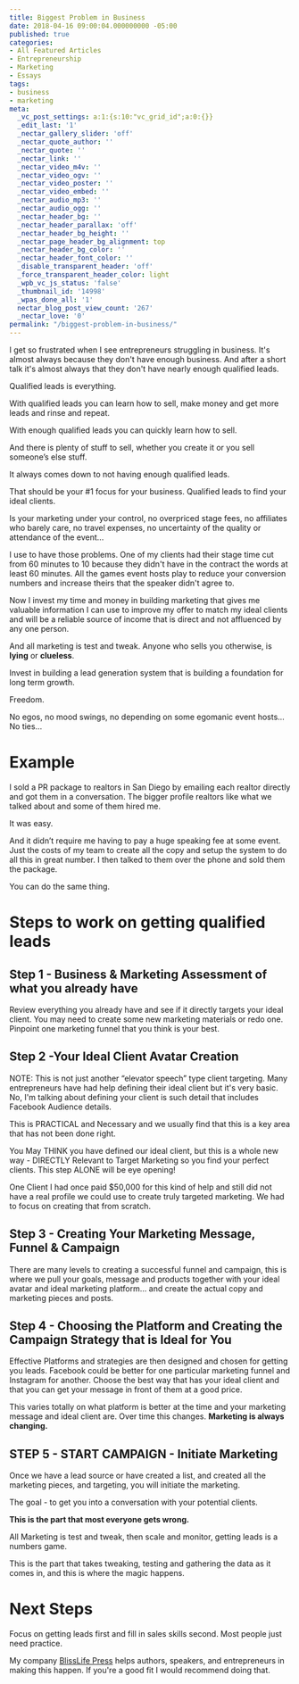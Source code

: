 ```yaml
---
title: Biggest Problem in Business
date: 2018-04-16 09:00:04.000000000 -05:00
published: true
categories:
- All Featured Articles
- Entrepreneurship
- Marketing
- Essays
tags:
- business
- marketing
meta:
  _vc_post_settings: a:1:{s:10:"vc_grid_id";a:0:{}}
  _edit_last: '1'
  _nectar_gallery_slider: 'off'
  _nectar_quote_author: ''
  _nectar_quote: ''
  _nectar_link: ''
  _nectar_video_m4v: ''
  _nectar_video_ogv: ''
  _nectar_video_poster: ''
  _nectar_video_embed: ''
  _nectar_audio_mp3: ''
  _nectar_audio_ogg: ''
  _nectar_header_bg: ''
  _nectar_header_parallax: 'off'
  _nectar_header_bg_height: ''
  _nectar_page_header_bg_alignment: top
  _nectar_header_bg_color: ''
  _nectar_header_font_color: ''
  _disable_transparent_header: 'off'
  _force_transparent_header_color: light
  _wpb_vc_js_status: 'false'
  _thumbnail_id: '14998'
  _wpas_done_all: '1'
  nectar_blog_post_view_count: '267'
  _nectar_love: '0'
permalink: "/biggest-problem-in-business/"
---
```

I get so frustrated when I see entrepreneurs struggling in business. It's almost always because they don't have enough business. And after a short talk it's almost always that they don't have nearly enough qualified leads.

Qualified leads is everything.

With qualified leads you can learn how to sell, make money and get more leads and rinse and repeat.

With enough qualified leads you can quickly learn how to sell.

And there is plenty of stuff to sell, whether you create it or you sell someone’s else stuff.

It always comes down to not having enough qualified leads.

That should be your #1 focus for your business. Qualified leads to find your ideal clients.

<span style="font-family: -apple-system, BlinkMacSystemFont, 'Segoe UI', Roboto, Oxygen-Sans, Ubuntu, Cantarell, 'Helvetica Neue', sans-serif;">Is your marketing under your control, no overpriced stage fees, no affiliates who barely care, no travel expenses, no uncertainty of the quality or attendance of the event...</span>

I use to have those problems. One of my clients had their stage time cut from 60 minutes to 10 because they didn't have in the contract the words at least 60 minutes. All the games event hosts play to reduce your conversion numbers and increase theirs that the speaker didn't agree to.

Now I invest my time and money in building marketing that gives me valuable information I can use to improve my offer to match my ideal clients and will be a reliable source of income that is direct and not affluenced by any one person.

And all marketing is test and tweak. Anyone who sells you otherwise, is <b>lying</b> or <b>clueless</b>.

Invest in building a lead generation system that is building a foundation for long term growth.

Freedom.

No egos, no mood swings, no depending on some egomanic event hosts... No ties…</p>
<h1>Example</h1>
<p>I sold a PR package to realtors in San Diego by emailing each realtor directly and got them in a conversation. The bigger profile realtors like what we talked about and some of them hired me.

It was easy.

And it didn’t require me having to pay a huge speaking fee at some event. Just the costs of my team to create all the copy and setup the system to do all this in great number. I then talked to them over the phone and sold them the package.

You can do the same thing.</p>
<h1>Steps to work on getting qualified leads</h1>
<h2>Step 1 - Business &amp; Marketing Assessment of what you already have</h2>
<p>Review everything you already have and see if it directly targets your ideal client. You may need to create some new marketing materials or redo one. Pinpoint one marketing funnel that you think is your best.</p>
<h2>Step 2 -Your Ideal Client Avatar Creation</h2>
<p>NOTE: This is not just another “elevator speech” type client targeting. Many entrepreneurs have had help defining their ideal client but it's very basic. No, I'm talking about defining your client is such detail that includes Facebook Audience details.

This is PRACTICAL and Necessary and we usually find that this is a key area that has not been done right.

You May THINK you have defined our ideal client, but this is a whole new way - DIRECTLY Relevant to Target Marketing so you find your perfect clients. This step ALONE will be eye opening!

One Client I had once paid $50,000 for this kind of help and still did not have a real profile we could use to create truly targeted marketing. We had to focus on creating that from scratch.</p>
<h2>Step 3 - Creating Your Marketing Message, Funnel &amp; Campaign</h2>
<p>There are many levels to creating a successful funnel and campaign, this is where we pull your goals, message and products together with your ideal avatar and ideal marketing platform… and create the actual copy and marketing pieces and posts.</p>
<h2>Step 4 - Choosing the Platform and Creating the Campaign Strategy that is Ideal for You</h2>
<p>Effective Platforms and strategies are then designed and chosen for getting you leads. Facebook could be better for one particular marketing funnel and Instagram for another. Choose the best way that has your ideal client and that you can get your message in front of them at a good price.

This varies totally on what platform is better at the time and your marketing message and ideal client are. Over time this changes. <strong>Marketing is always changing.</strong></p>
<h2>STEP 5 - START CAMPAIGN - Initiate Marketing</h2>
<p>Once we have a lead source or have created a list, and created all the marketing pieces, and targeting, you will initiate the marketing.

The goal - to get you into a conversation with your potential clients.

<b>This is the part that most everyone gets wrong.</b>

All Marketing is test and tweak, then scale and monitor, getting leads is a numbers game.

This is the part that takes tweaking, testing and gathering the data as it comes in, and this is where the magic happens.</p>
<h1>Next Steps</h1>
<p>Focus on getting leads first and fill in sales skills second. Most people just need practice.

My company <a href="http://blisslifepress.com">BlissLife Press</a> helps authors, speakers, and entrepreneurs in making this happen. If you're a good fit I would recommend doing that.</p>
